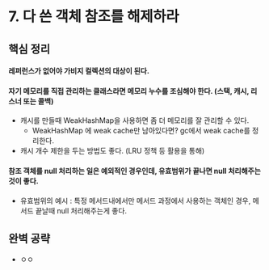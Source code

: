 # 7. 다 쓴 객체 참조를 해제하라

## 핵심 정리
#### 레퍼런스가 없어야 가비지 컬렉션의 대상이 된다.
#### 자기 메모리를 직접 관리하는 클래스라면 메모리 누수를 조심해야 한다. (스택, 캐시, 리스너 또는 콜백)
 * 캐시를 만들때 WeakHashMap을 사용하면 좀 더 메모리를 잘 관리할 수 있다.
    * WeakHashMap 에 weak cache만 남아있다면? gc에서 weak cache를 정리한다.
 * 캐시 개수 제한을 두는 방법도 좋다. (LRU 정책 등 활용을 통해)
#### 참조 객체를 null 처리하는 일은 예외적인 경우인데, 유효범위가 끝나면 null 처리해주는 것이 좋다.
 * 유효범위의 예시 : 특정 메서드내에서만 메서드 과정에서 사용하는 객체인 경우, 메서드 끝날때 null 처리해주는게 좋다.

## 완벽 공략
 * ㅇㅇ

